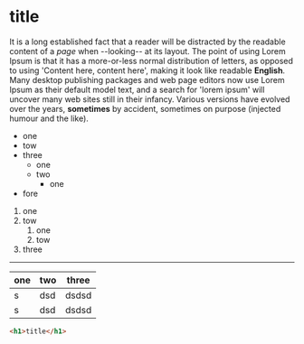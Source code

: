 # title

It is a long established fact that a reader will be distracted by the readable content of a *page* when --looking-- at its layout. The point of using Lorem Ipsum is that it has a more-or-less normal distribution of letters, as opposed to using 'Content here, content here', making it look like readable **English**. Many desktop publishing packages and web page editors now use Lorem Ipsum as their default model text, and a search for 'lorem ipsum' will uncover many web sites still in their infancy. Various versions have evolved over the years, __sometimes__ by accident, sometimes on purpose (injected humour and the like).

* one
* tow
* three
  * one
  * two
    * one
* fore

1. one
2. tow
   1. one
   2. tow
3. three

___

|one|two|three|
|---|---|---|
|s | dsd| dsdsd|
|s | dsd| dsdsd|

```html
<h1>title</h1>
```
